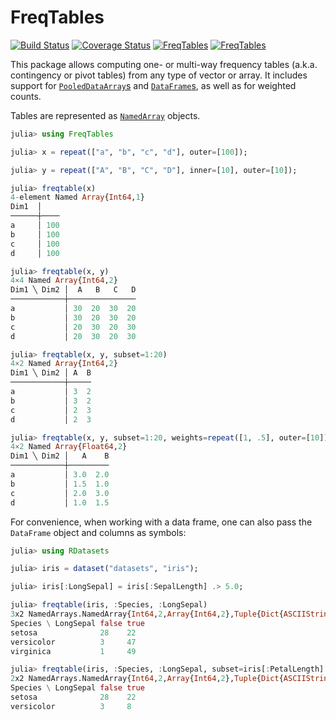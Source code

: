# FreqTables

[![Build Status](https://travis-ci.org/nalimilan/FreqTables.jl.svg?branch=master)](https://travis-ci.org/nalimilan/FreqTables.jl)
[![Coverage Status](https://coveralls.io/repos/nalimilan/FreqTables.jl/badge.svg?branch=master&service=github)](https://coveralls.io/github/nalimilan/FreqTables.jl?branch=master)
[![FreqTables](http://pkg.julialang.org/badges/FreqTables_0.4.svg)](http://pkg.julialang.org/?pkg=FreqTables&ver=0.4)
[![FreqTables](http://pkg.julialang.org/badges/FreqTables_0.5.svg)](http://pkg.julialang.org/?pkg=FreqTables&ver=0.5)

This package allows computing one- or multi-way frequency tables (a.k.a. contingency or pivot tables) from
any type of vector or array. It includes support for [`PooledDataArray`s](https://github.com/JuliaStats/DataArrays.jl)
and [`DataFrame`s](https://github.com/JuliaStats/DataFrames.jl/), as well as for weighted counts.

Tables are represented as [`NamedArray`](https://github.com/davidavdav/NamedArrays.jl/) objects.

```julia
julia> using FreqTables

julia> x = repeat(["a", "b", "c", "d"], outer=[100]);

julia> y = repeat(["A", "B", "C", "D"], inner=[10], outer=[10]);

julia> freqtable(x)
4-element Named Array{Int64,1}
Dim1  │
──────┼────
a     │ 100
b     │ 100
c     │ 100
d     │ 100

julia> freqtable(x, y)
4×4 Named Array{Int64,2}
Dim1 ╲ Dim2 │  A   B   C   D
────────────┼───────────────
a           │ 30  20  30  20
b           │ 30  20  30  20
c           │ 20  30  20  30
d           │ 20  30  20  30

julia> freqtable(x, y, subset=1:20)
4×2 Named Array{Int64,2}
Dim1 ╲ Dim2 │ A  B
────────────┼─────
a           │ 3  2
b           │ 3  2
c           │ 2  3
d           │ 2  3

julia> freqtable(x, y, subset=1:20, weights=repeat([1, .5], outer=[10]))
4×2 Named Array{Float64,2}
Dim1 ╲ Dim2 │   A    B
────────────┼─────────
a           │ 3.0  2.0
b           │ 1.5  1.0
c           │ 2.0  3.0
d           │ 1.0  1.5
```

For convenience, when working with a data frame, one can also pass the `DataFrame` object and columns as symbols:
```julia
julia> using RDatasets

julia> iris = dataset("datasets", "iris");

julia> iris[:LongSepal] = iris[:SepalLength] .> 5.0;

julia> freqtable(iris, :Species, :LongSepal)
3x2 NamedArrays.NamedArray{Int64,2,Array{Int64,2},Tuple{Dict{ASCIIString,Int64},Dict{Bool,Int64}}}
Species \ LongSepal false true 
setosa              28    22   
versicolor          3     47   
virginica           1     49   

julia> freqtable(iris, :Species, :LongSepal, subset=iris[:PetalLength] .< 4.0)
2x2 NamedArrays.NamedArray{Int64,2,Array{Int64,2},Tuple{Dict{ASCIIString,Int64},Dict{Bool,Int64}}}
Species \ LongSepal false true 
setosa              28    22   
versicolor          3     8    
```
